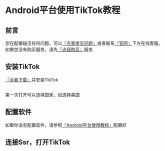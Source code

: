 # Android平台使用TikTok教程

## **前言**

您在配置碰见任何问题，可以[『点我提交问题』](https://www.lengjiao.me/submitticket.php)或者联系[『官网』](https://www.lengjiao.me)下方在线客服。如果您没有购买服务，请先[『点我购买』](https://www.lengjiao.me/cart.php)服务

## 安装TikTok

[『点我下载』](https://alumninpustedutw-my.sharepoint.com/:u:/g/personal/empty\_alumni\_npust\_edu\_tw/ETdynIJpmrtDgkCe2AuqKekBRn9u5BLJQfB-Z\_yg4t4myA?download=1)并安装TikTok

<figure><img src="https://i.imgtg.com/2022/07/20/raVjC.png" alt=""><figcaption></figcaption></figure>

第一次打开可以选择国家，如选择美国

## 配置软件

如果你没有配置软件，请参照[『Android平台使用教程』](../wiki/android.md)配置好

## 连接Ssr，打开TikTok

<figure><img src="https://i.imgtg.com/2022/07/20/rafWL.png" alt=""><figcaption></figcaption></figure>
